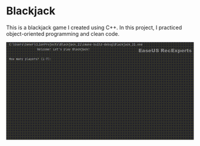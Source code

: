 # Blackjack

This is a blackjack game I created using C++. In this project, I practiced object-oriented programming and clean code.

![](blackjack.gif)
